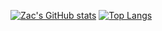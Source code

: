 [![Zac's GitHub stats](https://github-readme-stats.vercel.app/api?username=zacn04)](https://github.com/anuraghazra/github-readme-stats)
[![Top Langs](https://github-readme-stats.vercel.app/api/top-langs/?username=zacn04&layout=donut-vertical)](https://github.com/anuraghazra/github-readme-stats)
